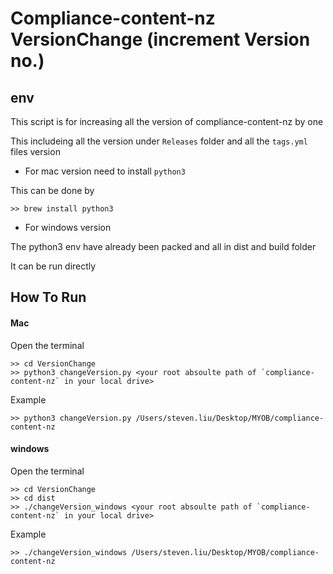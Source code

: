 # Compliance-content-nz VersionChange (increment Version no.)

## env

This script is for increasing all the version of compliance-content-nz by one

This includeing all the version under `Releases` folder and all the `tags.yml` files version

* For mac version need to install `python3` 

This can be done by 

```
>> brew install python3
```

* For windows version 

The python3 env have already been packed and all in dist and build folder

It can be run directly


## How To Run


####  Mac

Open the terminal

```
>> cd VersionChange
>> python3 changeVersion.py <your root absoulte path of `compliance-content-nz` in your local drive>
```

Example

```
>> python3 changeVersion.py /Users/steven.liu/Desktop/MYOB/compliance-content-nz
```

#### windows 

Open the terminal

```
>> cd VersionChange
>> cd dist
>> ./changeVersion_windows <your root absoulte path of `compliance-content-nz` in your local drive>
```
Example 

```
>> ./changeVersion_windows /Users/steven.liu/Desktop/MYOB/compliance-content-nz
```



